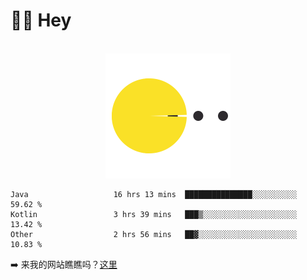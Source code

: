
# 👋🏻 Hey
<div align="center">
	<br>
	<img src="https://raw.githubusercontent.com/Aniket965/Aniket965/master/pacman.svg?sanitize=true" width="200" height="200">
	<br>
</div>

<!--START_SECTION:waka-->

```text
Java                   16 hrs 13 mins  ███████████████░░░░░░░░░░   59.62 %
Kotlin                 3 hrs 39 mins   ███▒░░░░░░░░░░░░░░░░░░░░░   13.42 %
Other                  2 hrs 56 mins   ██▓░░░░░░░░░░░░░░░░░░░░░░   10.83 %
```

<!--END_SECTION:waka-->

 ➡️  来我的网站瞧瞧吗？[这里](https://www.shaolongfei.com)
